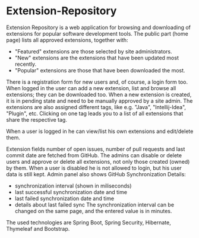 # Extension-Repository
Extension Repository is a web application for browsing and downloading of extensions for popular software development tools.
The public part (home page) lists all approved extensions, together with:

- "Featured" extensions are those selected by site administrators.
- "New" extensions are the extensions that have been updated most recently.
- "Popular" extensions are those that have been downloaded the most.

There is a registration form for new users and, of course, a login form too.
When logged in the user can add a new extension, list and browse all extensions; they can be downloaded too.
When a new extension is created, it is in pending state and need to be manually approved by a site admin.
The extensions are also assigned different tags, like e.g. "Java", "Intellij-Idea", "Plugin", etc.
Clicking on one tag leads you to a list of all extensions that share the respective tag.

When a user is logged in he can view/list his own extensions and edit/delete them.

Extension fields number of open issues, number of pull requests and last commit date are fetched from GitHub. 
The admins can disable or delete users and approve or delete all extensions, not only those created (owned) by them.
When a user is disabled he is not allowed to login, but his user data is still kept.
Admin panel also shows GitHub Synchronization Details:
- synchronization interval (shown in miliseconds)
- last successful synchronization date and time
- last failed synchronization date and time
- details about last failed sync
The synchronization interval can be changed on the same page, and the entered value is in minutes.

The used technologies are Spring Boot, Spring Security, Hibernate, Thymeleaf and Bootstrap.
